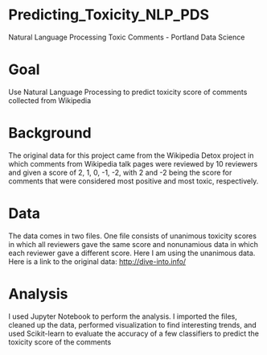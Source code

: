 # Predicting_Toxicity_NLP_PDS
Natural Language Processing Toxic Comments - Portland Data Science 

# Goal
Use Natural Language Processing to predict toxicity score of comments collected from Wikipedia

# Background
The original data for this project came from the Wikipedia Detox project in which comments from Wikipedia talk pages were reviewed by 10 reviewers and given a score of 2, 1, 0, -1, -2, with 2 and -2 being the score for comments that were considered most positive and most toxic, respectively. 

# Data
The data comes in two files. One file consists of unanimous toxicity scores in which all reviewers gave the same score and nonunamious data in which each reviewer gave a different score. Here I am using the unanimous data. Here is a link to the original data: http://dive-into.info/

# Analysis
I used Jupyter Notebook to perform the analysis. I imported the files, cleaned up the data, performed visualization to find interesting trends, and used Scikit-learn to evaluate the accuracy of a few classifiers to predict the toxicity score of the comments
